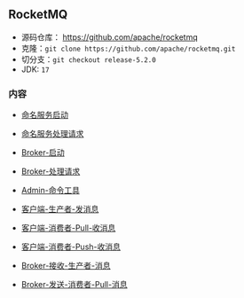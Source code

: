 ## RocketMQ
- 源码仓库： https://github.com/apache/rocketmq
- 克隆：`git clone https://github.com/apache/rocketmq.git`
- 切分支：`git checkout release-5.2.0`
- JDK: `17`


### 内容
- [命名服务启动](命名服务启动.md)
- [命名服务处理请求](命名服务处理请求.md)

- [Broker-启动](Broker-启动.md)
- [Broker-处理请求](Broker-处理请求.md)

- [Admin-命令工具](Admin-命令工具.md)

- [客户端-生产者-发消息](客户端-生产者-发消息.md)
- [客户端-消费者-Pull-收消息](客户端-消费者-Pull-收消息.md)
- [客户端-消费者-Push-收消息](客户端-消费者-Push-收消息.md)

- [Broker-接收-生产者-消息](Broker-接收-生产者-消息.md)
- [Broker-发送-消费者-Pull-消息](Broker-发送-消费者-Pull-消息.md)
